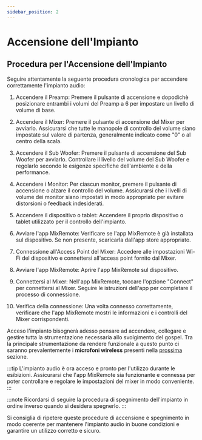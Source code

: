 ```yaml
---
sidebar_position: 2
---
```


# Accensione dell'Impianto
## Procedura per l'Accensione dell'Impianto

Seguire attentamente la seguente procedura cronologica per accendere correttamente l'impianto audio:

1. Accendere il Preamp: Premere il pulsante di accensione e dopodichè posizionare entrambi i volumi del Preamp a 6 per impostare un livello di volume di base.

2. Accendere il Mixer: Premere il pulsante di accensione del Mixer per avviarlo. Assicurarsi che tutte le manopole di controllo del volume siano impostate sul valore di partenza, generalmente indicato come "0" o al centro della scala.

3. Accendere il Sub Woofer: Premere il pulsante di accensione del Sub Woofer per avviarlo. Controllare il livello del volume del Sub Woofer e regolarlo secondo le esigenze specifiche dell'ambiente e della performance.

4. Accendere i Monitor: Per ciascun monitor, premere il pulsante di accensione o alzare il controllo del volume. Assicurarsi che i livelli di volume dei monitor siano impostati in modo appropriato per evitare distorsioni o feedback indesiderati.

5. Accendere il dispositivo o tablet: Accendere il proprio dispositivo o tablet utilizzato per il controllo dell'impianto.

6. Avviare l'app MixRemote: Verificare se l'app MixRemote è già installata sul dispositivo. Se non presente, scaricarla dall'app store appropriato.

7. Connessione all'Access Point del Mixer: Accedere alle impostazioni Wi-Fi del dispositivo e connettersi all'access point fornito dal Mixer.

8. Avviare l'app MixRemote: Aprire l'app MixRemote sul dispositivo.

9. Connettersi al Mixer: Nell'app MixRemote, toccare l'opzione "Connect" per connettersi al Mixer. Seguire le istruzioni dell'app per completare il processo di connessione.

10. Verifica della connessione: Una volta connesso correttamente, verificare che l'app MixRemote mostri le informazioni e i controlli del Mixer corrispondenti.

Acceso l'impianto bisognerà adesso pensare ad accendere, collegare e gestire tutta la strumentazione necessaria allo svolgimento del gospel. Tra la principale strumentazione da rendere funzionale a questo punto ci saranno prevalentemente i **microfoni wireless** presenti nella [prossima](./Microfoni.md) sezione. 

:::tip
L'impianto audio è ora acceso e pronto per l'utilizzo durante le esibizioni. Assicurarsi che l'app MixRemote sia funzionante e connessa per poter controllare e regolare le impostazioni del mixer in modo conveniente.
:::

:::note
Ricordarsi di seguire la procedura di spegnimento dell'impianto in ordine inverso quando si desidera spegnerlo.
:::

Si consiglia di ripetere queste procedure di accensione e spegnimento in modo coerente per mantenere l'impianto audio in buone condizioni e garantire un utilizzo corretto e sicuro.